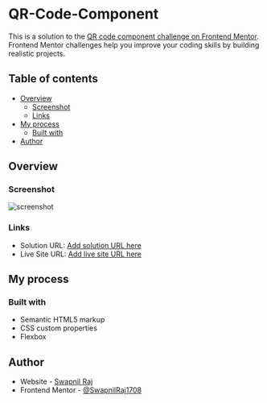 # QR-Code-Component

This is a solution to the [QR code component challenge on Frontend Mentor](https://www.frontendmentor.io/challenges/qr-code-component-iux_sIO_H). Frontend Mentor challenges help you improve your coding skills by building realistic projects. 

## Table of contents

- [Overview](#overview)
  - [Screenshot](#screenshot)
  - [Links](#links)
- [My process](#my-process)
  - [Built with](#built-with)
- [Author](#author)


## Overview

### Screenshot

![screenshot](https://user-images.githubusercontent.com/91606431/171061104-a9c65581-316d-455d-9403-313554480882.jpg)

### Links

- Solution URL: [Add solution URL here]([https://your-solution-url.com](https://www.frontendmentor.io/solutions/qr-code-component-using-html-and-css-hGXGqm3Hqe))
- Live Site URL: [Add live site URL here]([https://your-live-site-url.com](https://swapnilraj1708.github.io/QR-Code-Component/))

## My process

### Built with

- Semantic HTML5 markup
- CSS custom properties
- Flexbox

## Author

- Website - [Swapnil Raj](https://github.com/SwapnilRaj1708)
- Frontend Mentor - [@SwapnilRaj1708](https://www.frontendmentor.io/profile/SwapnilRaj1708)
